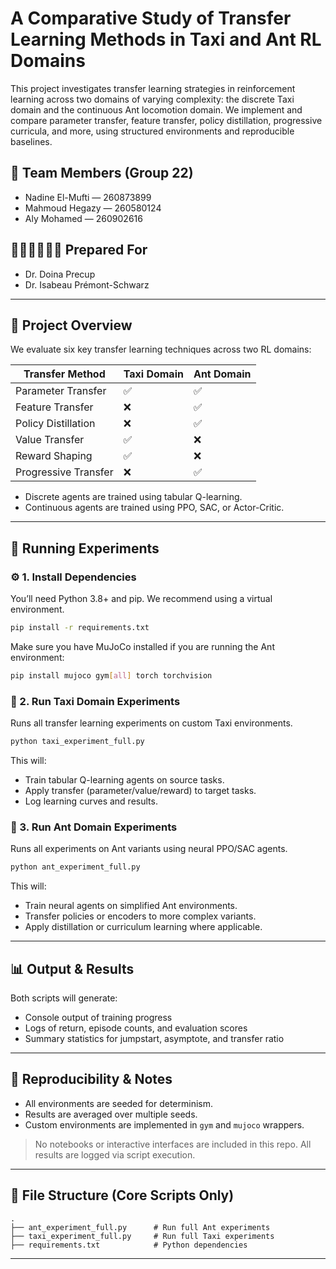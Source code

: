 # A Comparative Study of Transfer Learning Methods in Taxi and Ant RL Domains

This project investigates transfer learning strategies in reinforcement learning across two domains of varying complexity: the discrete Taxi domain and the continuous Ant locomotion domain. We implement and compare parameter transfer, feature transfer, policy distillation, progressive curricula, and more, using structured environments and reproducible baselines.

## 👥 Team Members (Group 22)

- Nadine El-Mufti — 260873899  
- Mahmoud Hegazy — 260580124  
- Aly Mohamed — 260902616

## 👩🏻‍🏫👨🏻‍🏫 Prepared For

- Dr. Doina Precup
- Dr. Isabeau Prémont-Schwarz 

---

## 📁 Project Overview

We evaluate six key transfer learning techniques across two RL domains:

| Transfer Method       | Taxi Domain | Ant Domain |
|-----------------------|-------------|------------|
| Parameter Transfer    | ✅          | ✅         |
| Feature Transfer      | ❌          | ✅         |
| Policy Distillation   | ❌          | ✅         |
| Value Transfer        | ✅          | ❌         |
| Reward Shaping        | ✅          | ❌         |
| Progressive Transfer  | ❌          | ✅         |

- Discrete agents are trained using tabular Q-learning.
- Continuous agents are trained using PPO, SAC, or Actor-Critic.

---

## 🧪 Running Experiments

### ⚙️ 1. Install Dependencies

You’ll need Python 3.8+ and pip. We recommend using a virtual environment.

```bash
pip install -r requirements.txt
```

Make sure you have MuJoCo installed if you are running the Ant environment:

```bash
pip install mujoco gym[all] torch torchvision
```

### 🚖 2. Run Taxi Domain Experiments

Runs all transfer learning experiments on custom Taxi environments.

```bash
python taxi_experiment_full.py
```

This will:

- Train tabular Q-learning agents on source tasks.
- Apply transfer (parameter/value/reward) to target tasks.
- Log learning curves and results.

### 🐜 3. Run Ant Domain Experiments

Runs all experiments on Ant variants using neural PPO/SAC agents.

```bash
python ant_experiment_full.py
```

This will:

- Train neural agents on simplified Ant environments.
- Transfer policies or encoders to more complex variants.
- Apply distillation or curriculum learning where applicable.

---

## 📊 Output & Results

Both scripts will generate:

- Console output of training progress
- Logs of return, episode counts, and evaluation scores
- Summary statistics for jumpstart, asymptote, and transfer ratio

---

## 📝 Reproducibility & Notes

- All environments are seeded for determinism.
- Results are averaged over multiple seeds.
- Custom environments are implemented in `gym` and `mujoco` wrappers.

> No notebooks or interactive interfaces are included in this repo. All results are logged via script execution.

---

## 📂 File Structure (Core Scripts Only)

```
.
├── ant_experiment_full.py      # Run full Ant experiments
├── taxi_experiment_full.py     # Run full Taxi experiments
├── requirements.txt            # Python dependencies
```

---
